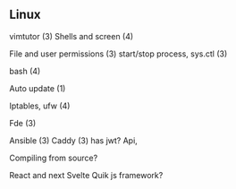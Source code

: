 ## Linux
vimtutor (3)
Shells and screen (4)

File and user permissions (3)
start/stop process, sys.ctl (3)

bash (4)

Auto update (1)

Iptables, ufw (4)

Fde (3)

Ansible (3)
Caddy (3) 
has jwt? Api, 

Compiling from source? 

React and next 
Svelte
Quik js framework?


